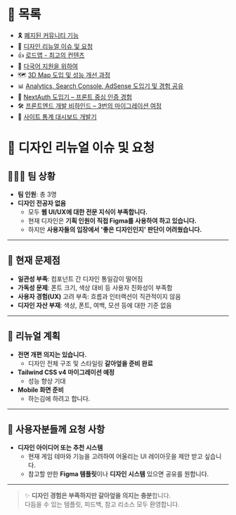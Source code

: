 # 📂 목록

- 🎗️ [폐지된 커뮤니티 기능](./community.md)
- 🎨 [디자인 리뉴얼 이슈 및 요청](./design.md)
- 👍 [로드맵 - 최고의 컨텐츠](./roadmap.md)
- 🍱 [다국어 지원을 위하여](./i18n.md)
- 🗺️ [3D Map 도입 및 성능 개선 과정](./3dmap.md)
- 📊 [Analytics, Search Console, AdSense 도입기 및 경험 공유](./google.md)
- 🔐 [NextAuth 도입기 – 프론트 중심 인증 경험](./auth.md)
- 🛠️ [프론트엔드 개발 비하인드 – 3번의 마이그레이션 여정](./migration.md)
- 🚀 [사이트 통계 대시보드 개발기](./dashboard.md)

# 🎨 디자인 리뉴얼 이슈 및 요청

## 🧑‍🤝‍🧑 팀 상황

- **팀 인원**: 총 3명
- **디자인 전공자 없음**
  - 모두 **웹 UI/UX에 대한 전문 지식이 부족합니다.**
  - 현재 디자인은 **기획 인원이 직접 Figma를 사용하여 하고 있습니다.**
  - 하지만 **사용자들의 입장에서 '좋은 디자인인지' 판단이 어려웠습니다.**

---

## 🧩 현재 문제점

- **일관성 부족**: 컴포넌트 간 디자인 통일감이 떨어짐
- **가독성 문제**: 폰트 크기, 색상 대비 등 사용자 친화성이 부족함
- **사용자 경험(UX)** 고려 부족: 흐름과 인터랙션이 직관적이지 않음
- **디자인 자산 부재**: 색상, 폰트, 여백, 모션 등에 대한 기준 없음

---

## 🔄 리뉴얼 계획

- **전면 개편 의지는 있습니다.**
  - 디자인 전체 구조 및 스타일링 **갈아엎을 준비 완료**
- **Tailwind CSS v4 마이그레이션 예정**
  - 성능 향상 기대
- **Mobile 화면 준비**
  - 하는김에 하려고 합니다.

---

## 📌 사용자분들께 요청 사항

- **디자인 아이디어 또는 추천 시스템**
  - 현재 게임 테마와 기능을 고려하여 어울리는 UI 레이아웃을 제안 받고 싶습니다.
  - 참고할 만한 **Figma 템플릿**이나 **디자인 시스템** 있으면 공유를 원합니다.

---

> ✨ **디자인 경험은 부족하지만 갈아엎을 의지는 충분**합니다.  
> 다듬을 수 있는 템플릿, 피드백, 참고 리소스 모두 환영합니다.
